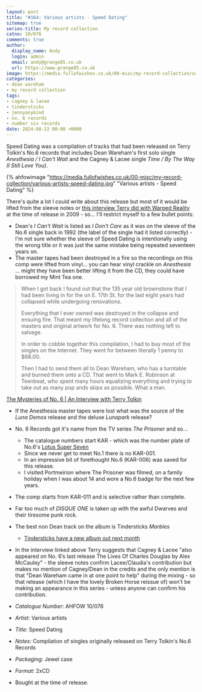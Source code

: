 ```yaml
---
layout: post
title: "#164: Various artists - Speed Dating"
sitemap: true
series-title: My record collection
catno: 10/076
comments: true
author:
  display_name: Andy
  login: admin
  email: andy@grange85.co.uk
  url: https://www.grange85.co.uk
image: https://media.fullofwishes.co.uk/00-misc/my-record-collection/various-artists-speed-dating.jpg
categories:
- dean wareham
- my record collection
tags:
- cagney & lacee
- tindersticks
- jennyanykind
- no. 6 records
- number six records
date: 2024-08-22 00:00 +0000
---
```

Speed Dating was a compilation of tracks that had been released on Terry Tolkin's No.6 records that includes Dean Wareham's first solo single _Anesthesia / I Can't Wait_ and the Cagney & Lacee single _Time / By The Way (I Still Love You)_.

{% ahfowimage "https://media.fullofwishes.co.uk/00-misc/my-record-collection/various-artists-speed-dating.jpg" "Various artists - Speed Dating" %}

There's quite a lot I could write about this release but most of it would be lifted from the sleeve notes or [this interview Terry did with Warped Reality](https://warpedrealitymagazine.com/2009/05/the-mysteries-of-no-6-an-interview-with-terry-tolkin.html) at the time of release in 2009 - so... I'll restrict myself to a few bullet points:

 - Dean's _I Can't Wait_ is listed as _I Don't Care_ as it was on the sleeve of the No.6 single back in 1992 (the label of the single had it listed correctly) - I'm not sure whether the sleeve of Speed Dating is intentionally using the wrong title or it was just the same mistake being repeated seventeen years on.
- The master tapes had been destroyed in a fire so the recordings on this comp were lifted from vinyl... you can hear vinyl crackle on _Anesthesia_ ... might they have been better lifting it from the CD, they could have borrowed my Mint Tea one.

<blockquote>
<p>
    When I got back I found out that the 135 year old brownstone that I had been living in for the on E. 17th St. for the last eight years had collapsed while undergoing renovations.
</p>
<p>
    Everything that I ever owned was destroyed in the collapse and ensuing fire. That meant my lifelong record collection and all of the masters and original artwork for No. 6. There was nothing left to salvage.
</p>
<p>
    In order to cobble together this compilation, I had to buy most of the singles on the Internet. They went for between literally 1 penny to $68.00.
</p>
<p>
    Then I had to send them all to Dean Wareham, who has a turntable and burned them onto a CD. That went to Mark E. Robinson at Teenbeat, who spent many hours equalizing everything and trying to take out as many pop ands skips as possible. What a man.
</p>
</blockquote>
<p class="caption"><a href="https://warpedrealitymagazine.com/2009/05/the-mysteries-of-no-6-an-interview-with-terry-tolkin.html">The Mysteries of No. 6 | An Interview with Terry Tolkin</a></p>

 - If the Anesthesia master tapes were lost what was the source of the _Luna Demos_ release and the deluxe _Lunapark_ release?
 - No. 6 Records got it's name from the TV series _The Prisoner_ and so...
     - The catalogue numbers start KAR - which was the number plate of No.6's [Lotus Super Seven](https://www.hagerty.co.uk/articles/the-cars-of-the-prisoner-at-50-years/)
     - Since we never get to meet No.1 there is no KAR-001.
     - In an impressive bit of forethought No.6 (KAR-006) was saved for this release.
     - I visited Portmeirion where The Prisoner was filmed, on a family holiday when I was about 14 and wore a No.6 badge for the next few years.
 - The comp starts from KAR-011 and is selective rather than complete.
 - Far too much of _DISQUE ONE_ is taken up with the awful Dwarves and their tiresome punk rock.
 - The best non Dean track on the album is Tindersticks _Marbles_
     - [Tindersticks have a new album out next month](https://tindersticks.co.uk/)
 - In the interview linked above Terry suggests that Cagney & Lacee "also appeared on No. 6’s last release The Lives Of Charles Douglas by Alex McCauley" - the sleeve notes confirm Lacee/Claudia's contribution but makes no mention of Cagney/Dean in the credits and the only mention is that "Dean Wareham came in at one point to help" during the mixing - so that release (which I have the lovely Broken Horse reissue of) won't be making an appearance in this series - unless anyone can confirm his contribution.

 - *Catalogue Number:* AHFOW 10/076
 - *Artist:* Various artists
 - *Title:* Speed Dating
 - *Notes:* Compilation of singles originally released on Terry Tolkin's No.6 Records
 - *Packaging:* Jewel case
 - *Format:* 2xCD
 - Bought at the time of release.

